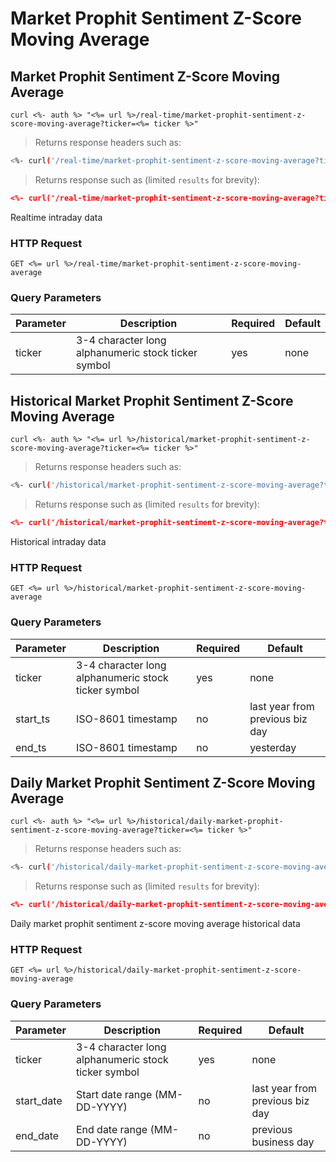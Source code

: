 
# Market Prophit Sentiment Z-Score Moving Average


## Market Prophit Sentiment Z-Score Moving Average

```shell
curl <%- auth %> "<%= url %>/real-time/market-prophit-sentiment-z-score-moving-average?ticker=<%= ticker %>"
```

> Returns response headers such as:

```bash
<%- curl('/real-time/market-prophit-sentiment-z-score-moving-average?ticker=' + ticker + ' -s -D- -o/dev/null') %>
```

> Returns response such as (limited `results` for brevity):

```json
<%- curl('/real-time/market-prophit-sentiment-z-score-moving-average?ticker=' + ticker) %>
```

Realtime intraday data

### HTTP Request

`GET <%= url %>/real-time/market-prophit-sentiment-z-score-moving-average`

### Query Parameters

Parameter | Description | Required | Default
--------- | ----------- | -------- | -------
ticker | 3-4 character long alphanumeric stock ticker symbol | yes | none



## Historical Market Prophit Sentiment Z-Score Moving Average

```shell
curl <%- auth %> "<%= url %>/historical/market-prophit-sentiment-z-score-moving-average?ticker=<%= ticker %>"
```

> Returns response headers such as:

```bash
<%- curl('/historical/market-prophit-sentiment-z-score-moving-average?ticker=' + ticker + ' -s -D- -o/dev/null') %>
```

> Returns response such as (limited `results` for brevity):

```json
<%- curl('/historical/market-prophit-sentiment-z-score-moving-average?ticker=' + ticker) %>
```

Historical intraday data

### HTTP Request

`GET <%= url %>/historical/market-prophit-sentiment-z-score-moving-average`

### Query Parameters

Parameter | Description | Required | Default
--------- | ----------- | -------- | -------
ticker | 3-4 character long alphanumeric stock ticker symbol | yes | none
start_ts | ISO-8601 timestamp | no | last year from previous biz day
end_ts | ISO-8601 timestamp | no | yesterday


## Daily Market Prophit Sentiment Z-Score Moving Average

```shell
curl <%- auth %> "<%= url %>/historical/daily-market-prophit-sentiment-z-score-moving-average?ticker=<%= ticker %>"
```

> Returns response headers such as:

```bash
<%- curl('/historical/daily-market-prophit-sentiment-z-score-moving-average?ticker=' + ticker + ' -s -D- -o/dev/null') %>
```

> Returns response such as (limited `results` for brevity):

```json
<%- curl('/historical/daily-market-prophit-sentiment-z-score-moving-average?ticker=' + ticker) %>
```

Daily market prophit sentiment z-score moving average historical data

### HTTP Request

`GET <%= url %>/historical/daily-market-prophit-sentiment-z-score-moving-average`

### Query Parameters

Parameter | Description | Required | Default
--------- | ----------- | -------- | -------
ticker | 3-4 character long alphanumeric stock ticker symbol | yes | none
start_date | Start date range (MM-DD-YYYY) | no | last year from previous biz day
end_date | End date range (MM-DD-YYYY) | no | previous business day
